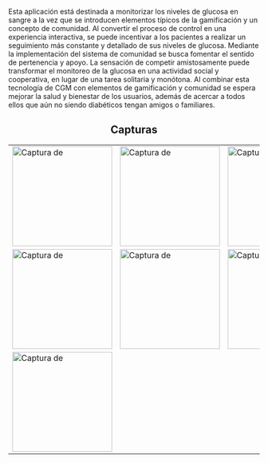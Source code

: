 <p>Esta aplicación está destinada a monitorizar los niveles de glucosa en sangre a la vez que 
se introducen elementos típicos de la gamificación y un concepto de comunidad. 
Al convertir el proceso de control en una experiencia interactiva, se puede incentivar a 
los pacientes a realizar un seguimiento más constante y detallado de sus niveles de 
glucosa. 
Mediante la implementación del sistema de comunidad se busca fomentar el sentido de 
pertenencia y apoyo. La sensación de competir amistosamente puede transformar el 
monitoreo de la glucosa en una actividad social y cooperativa, en lugar de una tarea 
solitaria y monótona. 
Al combinar esta tecnología de CGM con elementos de gamificación y comunidad se 
espera mejorar la salud y bienestar de los usuarios, además de acercar a todos ellos que 
aún no siendo diabéticos tengan amigos o familiares.</p>

<div align="center">
  <h2>Capturas</h2>
  <table>
    <tr>
      <td><img src="https://github.com/user-attachments/assets/13224fe7-e2d9-4bfb-84b9-7d5e034d9239" alt="Captura de" width="200"/></td>
      <td><img src="https://github.com/user-attachments/assets/fbeaf56d-7fa9-403b-b2c5-168d5c345ab7" alt="Captura de" width="200"/></td>
      <td><img src="https://github.com/user-attachments/assets/a32a71b3-69e0-445f-999f-d1580d27bd21" alt="Captura de" width="200"/></td>
    </tr>
    <tr>
      <td><img src="https://github.com/user-attachments/assets/c5e522da-83fe-4b7c-90ce-9e3871f42bee" alt="Captura de" width="200"/></td>
      <td><img src="https://github.com/user-attachments/assets/4546c8fe-a76b-49b4-8506-04c025f390e7" alt="Captura de" width="200"/></td>
      <td><img src="https://github.com/user-attachments/assets/e48ed8aa-e961-4333-9b53-56e638063566" alt="Captura de" width="200"/></td>
    </tr>
    <tr>
      <td><img src="https://github.com/user-attachments/assets/7bcec266-f892-47b5-8e72-87a7ae9f0bc6" alt="Captura de" width="200"/></td>
    </tr>
  </table>
</div>

